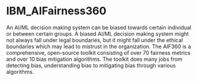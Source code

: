 # IBM_AIFairness360

An AI/ML decision making system can be biased towards certain individual or between certain groups. A biased AI/ML decision making system might not always fall under legal boundaries, but it might fall under the ethical boundaries which may lead to mistrust in the organization. The AIF360 is a comprehensive, open-source toolkit consisting of over 70 fairness metrics and over 10 bias mitigation algorithms. The toolkit does many jobs from detecting bias, understanding bias to mitigating bias through various algorithms.

